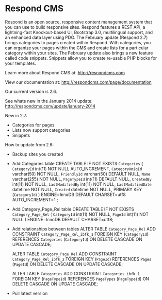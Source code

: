 Respond CMS
===========

Respond is an open source, responsive content management system that you can use to build responsive sites. Respond features a REST API, a lightning-fast Knockout-based UI, Bootstrap 3.0, multilingual support, and an enhanced data layer using PDO. The February update (Respond 2.7) brings categories to pages created within Respond.  With categories, you can organize your pages within the CMS and create lists for a particular category within your sites.  The February update also brings a new feature called code snippets.  Snippets allow you to create re-usable PHP blocks for your templates.

Learn more about Respond CMS at: http://respondcms.com

View our documentation at: http://respondcms.com/page/documentation

Our current version is 2.6.

See whats new in the January 2014 update: http://respondcms.com/update/january-2014

New in 2.7:
- Categories for pages
- Lists now support categories
- Snippets

How to update from 2.6:
- Backup sites you created
- Add Categories table
	CREATE TABLE IF NOT EXISTS `Categories` (
	  `CategoryId` int(11) NOT NULL AUTO_INCREMENT,
	  `CategoryUniqId` varchar(50) NOT NULL,
	  `FriendlyId` varchar(50) DEFAULT NULL,
	  `Name` varchar(255) NOT NULL,
	  `PageTypeId` int(11) DEFAULT NULL,
	  `CreatedBy` int(11) NOT NULL,
	  `LastModifiedBy` int(11) NOT NULL,
	  `LastModifiedDate` datetime NOT NULL,
	  `Created` datetime NOT NULL,
	  PRIMARY KEY (`CategoryId`)
	) ENGINE=InnoDB  DEFAULT CHARSET=utf8 AUTO_INCREMENT=1 ;
- Add Category_Page_Rel table
	CREATE TABLE IF NOT EXISTS `Category_Page_Rel` (
	  `CategoryId` int(11) NOT NULL,
	  `PageId` int(11) NOT NULL
	) ENGINE=InnoDB  DEFAULT CHARSET=utf8;
- Add relationships between tables
	ALTER TABLE `Category_Page_Rel`
	  ADD CONSTRAINT `Category_Page_Rel_ibfk_1` FOREIGN KEY (`CategoryId`) REFERENCES `Categories` (`CategoryId`) ON DELETE CASCADE ON UPDATE CASCADE;
	  
	ALTER TABLE `Category_Page_Rel`
	  ADD CONSTRAINT `Category_Page_Rel_ibfk_2` FOREIGN KEY (`PageId`) REFERENCES `Pages` (`PageId`) ON DELETE CASCADE ON UPDATE CASCADE;
	  
	ALTER TABLE `Categories`
	  ADD CONSTRAINT `Categories_ibfk_1` FOREIGN KEY (`PageTypeId`) REFERENCES `PageTypes` (`PageTypeId`) ON DELETE CASCADE ON UPDATE CASCADE;
- Pull latest version




